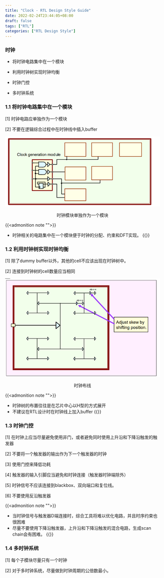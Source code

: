 ```yaml
---
title: "Clock - RTL Design Style Guide"
date: 2022-02-24T23:44:05+08:00
draft: false
tags: ["RTL"]
categories: ["RTL Design Style"]
---
```


### 时钟

* 将时钟电路集中在一个模块

* 利用时钟树实现时钟均衡

* 时钟门控

* 多时钟系统

<!--more-->

### 1.1 将时钟电路集中在一个模块

[1] 时钟电路应单独作为一个模块

[2] 不要在逻辑综合过程中在时钟线中插入buffer

<div align=center>

!["时钟模块单独作为一个模块"](/images/RTL_DESIGN_STYLE/1-4-1.png)

时钟模块单独作为一个模块

</div>

{{<admonition note "">}}
* 时钟相关的电路集中在一个模块便于时钟的分配、约束和DFT实现。
{{</admonition>}}

### 1.2 利用时钟树实现时钟均衡

[1] 除了dummy buffer以外，其他的cell不应该出现在时钟树中。

[2] 连接到时钟树的cell数量应当相同

<div align=center>

!["时钟布线"](/images/RTL_DESIGN_STYLE/1-4-2.png)

时钟布线

</div>

{{<admonition note "">}}
* 时钟树的布置往往是在芯片中心以H型的方式展开
* 不建议在RTL设计时在时钟线上加入buffer
{{</admonition>}}



### 1.3 时钟门控

[1] 在时钟上应当尽量避免使用非门，或者避免同时使用上升沿和下降沿触发的触发器

[2] 不要将一个触发器的输出作为下一个触发器的时钟

[3] 使用门控来降低功耗

[4] 触发器的输入引脚应当避免和时钟连接（触发器时钟端除外）

[5] 时钟信号不应该连接到blackbox、双向端口和复位线。

[6] 不要使用反沿触发器

{{<admonition note "">}}
* 当时钟信号与触发器D端连接时，综合工具将难以优化电路，并且时序约束也很困难
* 尽量不要使用下降沿触发器，上升沿和下降沿触发的混合电路，生成scan chain会有困难。
{{</admonition>}}

### 1.4 多时钟系统

[1] 每个子模块尽量只有一个时钟

[2] 对于多时钟系统，尽量做到时钟周期的公倍数最小。

